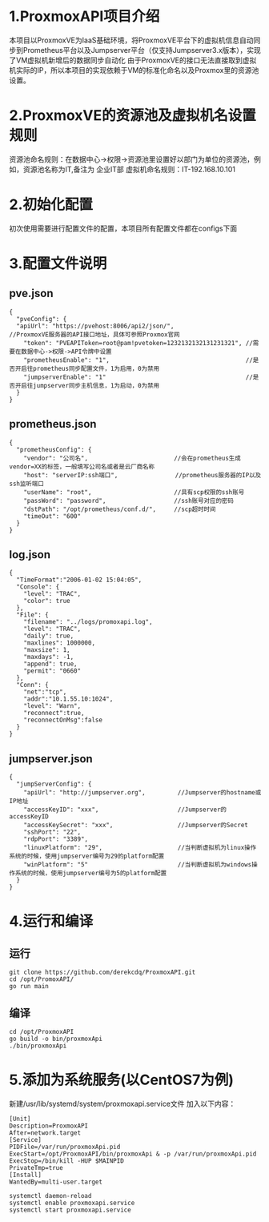 # 1.ProxmoxAPI项目介绍
本项目以ProxmoxVE为IaaS基础环境，将ProxmoxVE平台下的虚拟机信息自动同步到Prometheus平台以及Jumpserver平台（仅支持Jumpserver3.x版本），实现了VM虚拟机新增后的数据同步自动化
由于ProxmoxVE的接口无法直接取到虚拟机实际的IP，所以本项目的实现依赖于VM的标准化命名以及Proxmox里的资源池设置。

# 2.ProxmoxVE的资源池及虚拟机名设置规则
资源池命名规则：在数据中心->权限->资源池里设置好以部门为单位的资源池，例如，资源池名称为IT,备注为 企业IT部
虚拟机命名规则：IT-192.168.10.101

# 2.初始化配置
初次使用需要进行配置文件的配置，本项目所有配置文件都在configs下面

# 3.配置文件说明
## pve.json
```
{ 
  "pveConfig": {
  "apiUrl": "https://pvehost:8006/api2/json/",                    //ProxmoxVE服务器的API接口地址，具体可参照Proxmox官网
    "token": "PVEAPIToken=root@pam!pvetoken=1232132132131231321", //需要在数据中心->权限->API令牌中设置
    "prometheusEnable": "1",                                      //是否开启往prometheus同步配置文件，1为启用，0为禁用
    "jumpserverEnable": "1"                                       //是否开启往jumpserver同步主机信息，1为启动，0为禁用
  }
}
```

## prometheus.json
```
{
  "prometheusConfig": {
    "vendor": "公司名",                        //会在prometheus生成vendor=XX的标签，一般填写公司名或者是云厂商名称
    "host": "serverIP:ssh端口",                //prometheus服务器的IP以及ssh监听端口
    "userName": "root",                       //具有scp权限的ssh账号
    "passWord": "password",                   //ssh账号对应的密码
    "dstPath": "/opt/prometheus/conf.d/",     //scp超时时间
    "timeOut": "600"
  }
}
```

## log.json
```
{
  "TimeFormat":"2006-01-02 15:04:05",
  "Console": {
    "level": "TRAC",
    "color": true
  },
  "File": {
    "filename": "../logs/promoxapi.log",
    "level": "TRAC",
    "daily": true,
    "maxlines": 1000000,
    "maxsize": 1,
    "maxdays": -1,
    "append": true,
    "permit": "0660"
  },
  "Conn": {
    "net":"tcp",
    "addr":"10.1.55.10:1024",
    "level": "Warn",
    "reconnect":true,
    "reconnectOnMsg":false
  }
}
```

## jumpserver.json
```
{
  "jumpServerConfig": {
    "apiUrl": "http://jumpserver.org",         //Jumpserver的hostname或IP地址
    "accessKeyID": "xxx",                      //Jumpserver的accessKeyID
    "accessKeySecret": "xxx",                  //Jumpserver的Secret
    "sshPort": "22",
    "rdpPort": "3389",
    "linuxPlatform": "29",                     //当判断虚拟机为linux操作系统的时候，使用jumpserver编号为29的platform配置
    "winPlatform": "5"                         //当判断虚拟机为windows操作系统的时候，使用jumpserver编号为5的platform配置
  }
}
```

# 4.运行和编译

## 运行
```
git clone https://github.com/derekcdq/ProxmoxAPI.git
cd /opt/PromoxAPI/
go run main
```

## 编译
```
cd /opt/ProxmoxAPI
go build -o bin/proxmoxApi
./bin/proxmoxApi
```

# 5.添加为系统服务(以CentOS7为例)
新建/usr/lib/systemd/system/proxmoxapi.service文件
加入以下内容：
```
[Unit]
Description=ProxmoxAPI
After=network.target
[Service]
PIDFile=/var/run/proxmoxApi.pid
ExecStart=/opt/ProxmoxAPI/bin/proxmoxApi & -p /var/run/proxmoxApi.pid
ExecStop=/bin/kill -HUP $MAINPID
PrivateTmp=true
[Install]
WantedBy=multi-user.target
```
```
systemctl daemon-reload
systemctl enable proxmoxapi.service
systemctl start proxmoxapi.service
```

  
  
